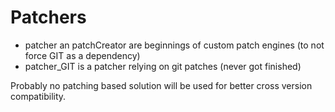 # Patchers

+ patcher an patchCreator are beginnings of custom patch engines (to not force GIT as a dependency)
+ patcher_GIT is a patcher relying on git patches (never got finished)

Probably no patching based solution will be used for better cross version compatibility.
